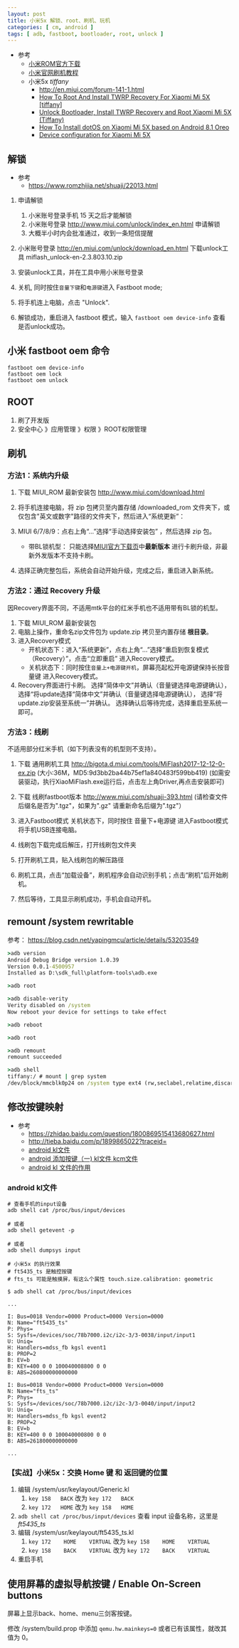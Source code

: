 ```yaml
---
layout: post
title: 小米5x 解锁、root、刷机、玩机
categories: [ cm, android ]
tags: [ adb, fastboot, bootloader, root, unlock ]
---
```


* 参考
  * [小米ROM官方下载](http://www.miui.com/download.html)
  * [小米官网刷机教程](http://www.miui.com/shuaji-329.html)
  * 小米5x _tiffany_
    * <http://en.miui.com/forum-141-1.html>
    * [How To Root And Install TWRP Recovery For Xiaomi Mi 5X [tiffany]](https://www.getdroidtips.com/root-twrp-xiaomi-mi-5x-tiffany/)
    * [Unlock Bootloader, Install TWRP Recovery and Root Xiaomi Mi 5X (Tiffany)](http://www.stechguide.com/install-twrp-recovery-and-root-xiaomi-mi-5x/)
    * [How To Install dotOS on Xiaomi Mi 5X based on Android 8.1 Oreo](https://www.getdroidtips.com/dotos-xiaomi-mi-5x/)
    * [Device configuration for Xiaomi Mi 5X](https://github.com/Mi5xDevs/android_device_xiaomi_tiffany)



## 解锁

* 参考
  * <https://www.romzhijia.net/shuaji/22013.html>


1. 申请解锁

    1. 小米账号登录手机 15 天之后才能解锁
    2. 小米账号登录 <http://www.miui.com/unlock/index_en.html> 申请解锁
    2. 大概半小时内会批准通过，收到一条短信提醒

2. 小米账号登录 <http://en.miui.com/unlock/download_en.html> 下载unlock工具 miflash_unlock-en-2.3.803.10.zip

3. 安装unlock工具，并在工具中用小米账号登录

4. 关机, 同时按住`音量下键`和`电源键`进入 Fastboot mode;

5. 将手机连上电脑，点击 "Unlock".

6. 解锁成功，重启进入 fastboot 模式，输入 `fastboot oem device-info` 查看是否unlock成功。


## 小米 fastboot oem 命令

~~~
fastboot oem device-info
fastboot oem lock
fastboot oem unlock
~~~




## ROOT

1. 刷了开发版
2. 安全中心 》应用管理 》权限 》ROOT权限管理


## 刷机

### 方法1：系统内升级

1. 下载 MIUI_ROM 最新安装包 <http://www.miui.com/download.html>

2. 将手机连接电脑，将 zip 包拷贝至内置存储 /downloaded_rom 文件夹下，或仅包含"英文或数字"路径的文件夹下，然后进入“系统更新”：

3. MIUI 6/7/8/9：点右上角“...”选择“手动选择安装包” ，然后选择 zip 包。
    * 带BL锁机型：
      只能选择[MIUI官方下载页](http://www.miui.com/download.html)中**最新版本**
      进行卡刷升级，非最新外发版本不支持卡刷。

4. 选择正确完整包后，系统会自动开始升级，完成之后，重启进入新系统。



### 方法2：通过 Recovery 升级

因Recovery界面不同，不适用mtk平台的红米手机也不适用带有BL锁的机型。

1. 下载 MIUI_ROM 最新安装包
2. 电脑上操作，重命名zip文件包为 update.zip 拷贝至内置存储 **根目录**。
3. 进入Recovery模式
    * 开机状态下：进入“系统更新”，点右上角“...”选择“重启到恢复模式（Recovery）”，点击“立即重启” 进入Recovery模式。
    * 关机状态下：同时按住`音量上+电源键开机`，屏幕亮起松开电源键保持长按音量键 进入Recovery模式。
4. Recovery界面进行卡刷。
    选择“简体中文”并确认（音量键选择电源键确认），
    选择“将update选择“简体中文”并确认（音量键选择电源键确认），
    选择“将update.zip安装至系统一”并确认。
    选择确认后等待完成，选择重启至系统一即可。



### 方法3：线刷

不适用部分红米手机（如下列表没有的机型则不支持）。

1. 下载 通用刷机工具
    <http://bigota.d.miui.com/tools/MiFlash2017-12-12-0-ex.zip>
    (大小:36M，MD5:9d3bb2ba44b75ef1a840483f599bb419)
    (如需安装驱动，执行XiaoMiFlash.exe运行后，点击左上角Driver,再点击安装即可) 
2. 下载 线刷fastboot版本
    <http://www.miui.com/shuaji-393.html>
    (请检查文件后缀名是否为".tgz"，如果为".gz" 请重新命名后缀为".tgz"）

3. 进入Fastboot模式
    关机状态下，同时按住 音量下+电源键 进入Fastboot模式将手机USB连接电脑。

4. 线刷包下载完成后解压，打开线刷包文件夹
5. 打开刷机工具，贴入线刷包的解压路径
6. 刷机工具，点击“加载设备”，刷机程序会自动识别手机；点击“刷机”后开始刷机。
7. 然后等待，工具显示刷机成功，手机会自动开机。



## remount /system rewritable

参考： <https://blog.csdn.net/yapingmcu/article/details/53203549>

~~~ bat
>adb version
Android Debug Bridge version 1.0.39
Version 0.0.1-4500957
Installed as D:\sdk_full\platform-tools\adb.exe

>adb root

>adb disable-verity
Verity disabled on /system
Now reboot your device for settings to take effect

>adb reboot

>adb root

>adb remount
remount succeeded

>adb shell
tiffany:/ # mount | grep system
/dev/block/mmcblk0p24 on /system type ext4 (rw,seclabel,relatime,discard,data=ordered)
~~~



## 修改按键映射

* 参考
  * <https://zhidao.baidu.com/question/1800869515413680627.html>
  * <http://tieba.baidu.com/p/1899865022?traceid=>
  * [android kl文件](https://blog.csdn.net/mcgrady_tracy/article/details/47358689)
  * [android 添加按键（一) kl文件 kcm文件](https://blog.csdn.net/kc58236582/article/details/49925267)
  * [android kl 文件的作用](https://blog.csdn.net/u013308744/article/details/49274069)

### android kl文件

~~~ shell
# 查看手机的input设备
adb shell cat /proc/bus/input/devices

# 或者
adb shell getevent -p

# 或者
adb shell dumpsys input
~~~

~~~ shell
# 小米5x 的执行效果
# ft5435_ts 是触控按键
# fts_ts 可能是触摸屏，有这么个属性 touch.size.calibration: geometric

$ adb shell cat /proc/bus/input/devices

...

I: Bus=0018 Vendor=0000 Product=0000 Version=0000
N: Name="ft5435_ts"
P: Phys=
S: Sysfs=/devices/soc/78b7000.i2c/i2c-3/3-0038/input/input1
U: Uniq=
H: Handlers=mdss_fb kgsl event1
B: PROP=2
B: EV=b
B: KEY=400 0 0 100040008800 0 0
B: ABS=260800000000000

I: Bus=0018 Vendor=0000 Product=0000 Version=0000
N: Name="fts_ts"
P: Phys=
S: Sysfs=/devices/soc/78b7000.i2c/i2c-3/3-0040/input/input2
U: Uniq=
H: Handlers=mdss_fb kgsl event2
B: PROP=2
B: EV=b
B: KEY=400 0 0 100040000800 0 0
B: ABS=261800000000000

...
~~~


### 【实战】小米5x：交换 Home 键 和 返回键的位置

1. 编辑 /system/usr/keylayout/Generic.kl
    1. `key 158   BACK` 改为 `key 172   BACK`
    1. `key 172   HOME` 改为 `key 158   HOME`
1. `adb shell cat /proc/bus/input/devices` 查看 input 设备名称，这里是 *ft5435_ts*
1. 编辑 /system/usr/keylayout/ft5435_ts.kl
    1. `key 172    HOME    VIRTUAL` 改为 `key 158    HOME    VIRTUAL`
    1. `key 158    BACK    VIRTUAL` 改为 `key 172    BACK    VIRTUAL`
1. 重启手机






## 使用屏幕的虚拟导航按键 / Enable On-Screen buttons 

屏幕上显示back、home、menu三剑客按键。

修改 /system/build.prop 中添加 `qemu.hw.mainkeys=0` 或者已有该属性，就改其值为 0。

















